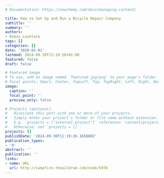```yaml
---
# Documentation: https://wowchemy.com/docs/managing-content/

title: How to Set Up and Run a Bicycle Repair Company
subtitle: ''
summary: ''
authors:
- Robin Lovelace
tags: []
categories: []
date: '2010-01-01'
lastmod: 2024-09-30T12:19:26+01:00
featured: false
draft: false

# Featured image
# To use, add an image named `featured.jpg/png` to your page's folder.
# Focal points: Smart, Center, TopLeft, Top, TopRight, Left, Right, BottomLeft, Bottom, BottomRight.
image:
  caption: ''
  focal_point: ''
  preview_only: false

# Projects (optional).
#   Associate this post with one or more of your projects.
#   Simply enter your project's folder or file name without extension.
#   E.g. `projects = ["internal-project"]` references `content/project/deep-learning/index.md`.
#   Otherwise, set `projects = []`.
projects: []
publishDate: '2024-09-30T11:19:26.165880Z'
publication_types:
- '0'
abstract: ''
publication: ''
links:
- name: URL
  url: http://campfire.theoildrum.com/node/5976
---
```

